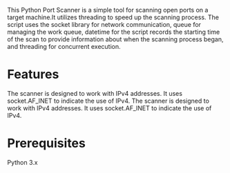 This Python Port Scanner is a simple tool for scanning open ports on a target machine.It utilizes threading to speed up the scanning process. The script uses the socket library for network communication, queue for managing the work queue, datetime for the script records the starting time of the scan to provide information about when the scanning process began, and threading for concurrent execution.
# Features
The scanner is designed to work with IPv4 addresses. It uses socket.AF_INET to indicate the use of IPv4.
The scanner is designed to work with IPv4 addresses. It uses socket.AF_INET to indicate the use of IPv4.
# Prerequisites
Python 3.x